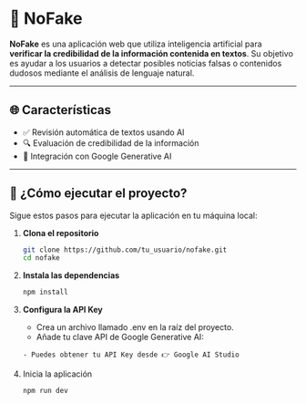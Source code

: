 # 🧠 NoFake

**NoFake** es una aplicación web que utiliza inteligencia artificial para **verificar la credibilidad de la información contenida en textos**. Su objetivo es ayudar a los usuarios a detectar posibles noticias falsas o contenidos dudosos mediante el análisis de lenguaje natural.

---

## 🌐 Características

- ✅ Revisión automática de textos usando AI
- 🔍 Evaluación de credibilidad de la información
- 🤖 Integración con Google Generative AI

---

## 🚀 ¿Cómo ejecutar el proyecto?

Sigue estos pasos para ejecutar la aplicación en tu máquina local:

1. **Clona el repositorio**
   ```bash
   git clone https://github.com/tu_usuario/nofake.git
   cd nofake
2. **Instala las dependencias**

   ```bash
   npm install
3. **Configura la API Key**
   - Crea un archivo llamado .env en la raíz del proyecto.
   - Añade tu clave API de Google Generative AI:
   ```GOOGLE_GENERATIVE_AI_API_KEY=TU_API_KEY
   - Puedes obtener tu API Key desde 👉 Google AI Studio

4. Inicia la aplicación
   ```bash
   npm run dev
